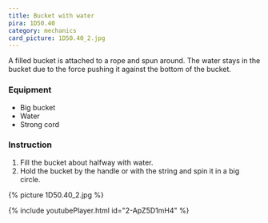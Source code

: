 ```yaml
---
title: Bucket with water
pira: 1D50.40
category: mechanics
card_picture: 1D50.40_2.jpg
---
```


A filled bucket is attached to a rope and spun around. The water stays in the bucket due to the force pushing it against the bottom of the bucket.

### Equipment ###
- Big bucket
- Water
- Strong cord

### Instruction ###
1. Fill the bucket about halfway with water.
2. Hold the bucket by the handle or with the string and spin it in a big circle.

{% picture 1D50.40_2.jpg %}

{% include youtubePlayer.html id="2-ApZ5D1mH4" %}